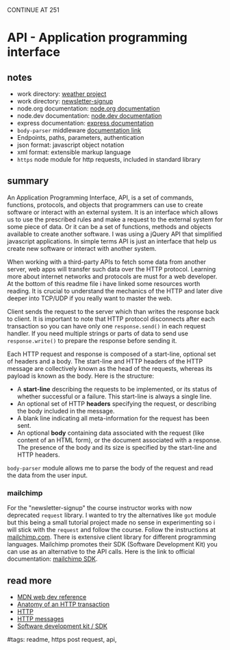 
CONTINUE AT 251

# API - Application programming interface

## notes

- work directory: [weather project](../weather%20project/)
- work directory: [newsletter-signup](../newsletter-signup/)
- node.org documentation: [node.org documentation](https://nodejs.org/en/)
- node.dev documentation: [node.dev documentation](https://nodejs.dev/en/)
- express documentation: [express documentation](https://expressjs.com/)
- `body-parser` middleware [documentation link](https://expressjs.com/en/resources/middleware/body-parser.html)
- Endpoints, paths, parameters, authentication
- json format: javascript object notation
- xml format: extensible markup language
- `https` node module for http requests, included in standard library

## summary

An Application Programming Interface, API, is a set of commands, functions, protocols, and objects that programmers can use to create software or interact with an external system. It is an interface which allows us to use the prescribed rules and make a request to the external system for some piece of data. Or it can be a set of functions, methods and objects available to create another software. I was using a jQuery API that simplified javascript applications. In simple terms API is just an interface that help us create new software or interact with another system.

When working with a third-party APIs to fetch some data from another server, web apps will transfer such data over the HTTP protocol. Learning more about internet networks and protocols are must for a web developer. At the bottom of this readme file i have linked some resources worth reading. It is crucial to understand the mechanics of the HTTP and later dive deeper into TCP/UDP if you really want to master the web.

Client sends the request to the server which than writes the response back to client. It is important to note that HTTP protocol disconnects after each transaction so you can have only one `response.send()` in each request handler. If you need multiple strings or parts of data to send use `response.write()` to prepare the response before sending it.

Each HTTP request and response is composed of a start-line, optional set of headers and a body. The start-line and HTTP headers of the HTTP message are collectively known as the head of the requests, whereas its payload is known as the body. Here is the structure:

- A **start-line** describing the requests to be implemented, or its status of whether successful or a failure. This start-line is always a single line.
- An optional set of HTTP **headers** specifying the request, or describing the body included in the message.
- A blank line indicating all meta-information for the request has been sent.
- An optional **body** containing data associated with the request (like content of an HTML form), or the document associated with a response. The presence of the body and its size is specified by the start-line and HTTP headers.

`body-parser` module allows me to parse the body of the request and read the data from the user input.

### mailchimp

For the "newsletter-signup" the course instructor works with now deprecated `request` library. I wanted to try the alternatives like `got` module but this being a small tutorial project made no sense in experimenting so i will stick with the `request` and follow the course. Follow the instructions at [mailchimp.com](https://mailchimp.com/developer/marketing/guides/quick-start/). There is extensive client library for different programming languages. Mailchimp promotes their SDK (Software Development Kit) you can use as an alternative to the API calls. Here is the link to official documentation: [mailchimp SDK](https://mailchimp.com/developer/tools/).

## read more

- [MDN web dev reference](https://developer.mozilla.org/en-US/docs/Web)
- [Anatomy of an HTTP transaction](https://nodejs.org/en/docs/guides/anatomy-of-an-http-transaction)
- [HTTP](https://developer.mozilla.org/en-US/docs/Web/HTTP)
- [HTTP messages](https://developer.mozilla.org/en-US/docs/Web/HTTP/Messages)
- [Software development kit / SDK](https://www.ibm.com/blog/sdk-vs-api/)

#tags: readme, https post request, api,